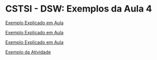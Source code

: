 # CSTSI - DSW: Exemplos da Aula 4


[Exemplo Explicado em Aula](https://g1ll.github.io/cstsi_dsw_aula4_exemplos/aula4.html "Exemplo Explicado em Aula 16")

[Exemplo Explicado em Aula](https://g1ll.github.io/cstsi_dsw_aula4_exemplos/aula5.html "Exemplo Explicado na Aula 23/08 - I")

[Exemplo Explicado em Aula](https://g1ll.github.io/cstsi_dsw_aula4_exemplos/aula5a.html "Exemplo Explicado na Aula 23/08 - II")

[Exemplo da Atividade](https://g1ll.github.io/cstsi_dsw_aula4_exemplos/trabalho.html "Exemplo da Atividade")

